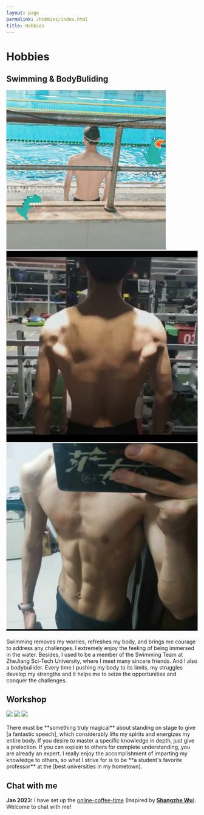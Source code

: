 ```yaml
---
layout: page
permalink: /hobbies/index.html
title: Hobbies
---
```


# Hobbies

## Swimming & BodyBuliding

<div class="third">
<img src="/images/swimming2.jpg">
<img src="/images/gym1.jpg">
<img src="/images/gym2.jpg">
</div>
<br>Swimming removes my worries, refreshes my body, and brings me courage to address any challenges. I extremely enjoy the feeling of being immersed in the water. Besides, I used to be a member of the Swimming Team at ZheJiang Sci-Tech University, where I meet many sincere friends. And I also a bodybuilider. Every time I pushing my body to its limits, my struggles develop my strengths and it helps me to seize the opportunities and conquer the challenges.

## Workshop

<div class="third">
<img src="/images/prelection1.JPG">
<img src="/images/speech1.JPG">
<img src="/images/speech3.JPG">
</div>
<br>There must be **something truly magical** about standing on stage to give [a fantastic speech], which considerably lifts my spirits and energizes my entire body. If you desire to master a specific knowledge in depth, just give a prelection. If you can explain to others for complete understanding, you are already an expert. I really enjoy the accomplishment of imparting my knowledge to others, so what I strive for is to be **a student's favorite professor** at the [best universities in my hometown].

[a fantastic speech]:https://youtu.be/Dzx84KpGNoE
[best universities in my hometown]:https://www.fzu.edu.cn/


## Chat with me

**Jan 2023:** I have set up the [online-coffee-time](https://calendly.com/lancecai/meet-with-lance) (Inspired by **[Shangzhe Wu](https://elliottwu.com/)**). Welcome to chat with me!

<!-- Calendly inline widget begin -->

<div class="calendly-inline-widget" data-url="https://calendly.com/lancecai/meet-with-lance" style="min-width:320px;height:630px;"></div>
<script type="text/javascript" src="https://assets.calendly.com/assets/external/widget.js" async></script>
<!-- Calendly inline widget end -->

